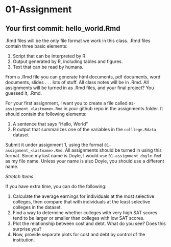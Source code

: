 01-Assignment
================

## Your first commit: hello\_world.Rmd

.Rmd files will be the only file format we work in this class. .Rmd
files contain three basic elements:

1.  Script that can be interpreted by R.
2.  Output generated by R, including tables and figures.  
3.  Text that can be read by humans.

From a .Rmd file you can generate html documents, pdf documents, word
documents, slides . . . lots of stuff. All class notes will be in .Rmd.
All assignments will be turned in as .Rmd files, and your final project?
You guessed it, .Rmd.

For your first assignment, I want you to create a file called
`01-assignment_<lastname>.Rmd` in your github repo in the assignments
folder. It should contain the following elements:

1.  A sentence that says “Hello, World”
2.  R output that summarizes one of the variables in the
    `colllege.Rdata` dataset

Submit it under assignment 1, using the format
`01-assignment_<lastname>.Rmd`. All assignments should be turned in
using this format. Since my last name is Doyle, I would use
`01-assignment_doyle.Rmd` as my file name. Unless your name is also
Doyle, you should use a different name.

*Stretch Items*

If you have extra time, you can do the following:

1.  Calculate the average earnings for individuals at the most selective
    colleges, then compare that with individuals at the least selective
    colleges in the dataset.
2.  Find a way to determine whether colleges with very high SAT scores
    tend to be larger or smaller than colleges with low SAT scores.
3.  Plot the relationship between cost and debt. What do you see? Does
    this surprise you?
4.  Now, provide separate plots for cost and debt by control of the
    institution.
